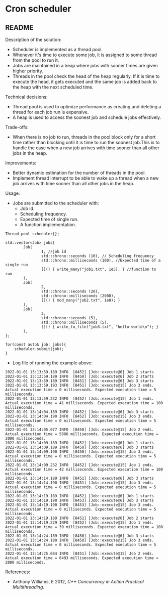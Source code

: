 # Cron scheduler

## README

Description of the solution:

- Scheduler is implemented as a thread pool.
- Whenever it's time to execute some job, it is assigned to some thread from the pool to run it.
- Jobs are maintained in a heap where jobs with sooner times are given higher priority.
- Threads in the pool check the head of the heap regularly. If it is time to execute the head, it gets executed and the same job is added back to the heap with the next scheduled time.

Technical decisions:

- Thread pool is used to optimize performance as creating and deleting a thread for each job run is expensive.
- A heap is used to access the soonest job and schedule jobs effectively.

Trade-offs:
- When there is no job to run, threads in the pool block only for a short time rather than blocking until it is time to run the soonest job.This is to handle the case when a new job arrives with time sooner than all other jobs in the heap.

Improvements:

- Better dynamic estimation for the number of threads in the pool.
- Implement thread interrupt to be able to wake up a thread when a new job arrives with time sooner than all other jobs in the heap.

Usage:
- Jobs are submitted to the scheduler with:
  - Job id.
  - Scheduling frequency.
  - Expected time of single run.
  - A function implementation.
```
Thread_pool scheduler{};

std::vector<Job> jobs{
        Job(
                1, //job id
                std::chrono::seconds (10), // Scheduling frequency
                std::chrono::milliseconds (100), //Expected time of a single run
                []() { write_many("job1.txt", 1e5); } //function to run
        ),
        Job(
                2,
                std::chrono::seconds (20),
                std::chrono::milliseconds (2000),
                []() { mod_many("job2.txt", 1e8); }
        ),
        Job(
                3,
                std::chrono::seconds (5),
                std::chrono::milliseconds (5),
                []() { write_to_file("job3.txt", "hello world\n"); }
        ),
};

for(const auto& job: jobs){
    scheduler.submit(job);
}
```
- Log file of running the example above:
```
2022-01-01 13:13:59.189 INFO  [8452] [Job::execute@6] Job 1 starts
2022-01-01 13:13:59.189 INFO  [8450] [Job::execute@6] Job 2 starts
2022-01-01 13:13:59.189 INFO  [8451] [Job::execute@6] Job 3 starts
2022-01-01 13:13:59.193 INFO  [8451] [Job::execute@15] Job 3 ends. Actual execution time = 0 milliseconds. Expected execution time = 5 milliseconds.
2022-01-01 13:13:59.232 INFO  [8452] [Job::execute@15] Job 1 ends. Actual execution time = 41 milliseconds. Expected execution time = 100 milliseconds.
2022-01-01 13:14:04.189 INFO  [8452] [Job::execute@6] Job 3 starts
2022-01-01 13:14:04.190 INFO  [8452] [Job::execute@15] Job 3 ends. Actual execution time = 0 milliseconds. Expected execution time = 5 milliseconds.
2022-01-01 13:14:05.077 INFO  [8450] [Job::execute@15] Job 2 ends. Actual execution time = 5886 milliseconds. Expected execution time = 2000 milliseconds.
2022-01-01 13:14:09.189 INFO  [8452] [Job::execute@6] Job 1 starts
2022-01-01 13:14:09.189 INFO  [8450] [Job::execute@6] Job 3 starts
2022-01-01 13:14:09.190 INFO  [8450] [Job::execute@15] Job 3 ends. Actual execution time = 0 milliseconds. Expected execution time = 5 milliseconds.
2022-01-01 13:14:09.232 INFO  [8452] [Job::execute@15] Job 1 ends. Actual execution time = 42 milliseconds. Expected execution time = 100 milliseconds.
2022-01-01 13:14:14.189 INFO  [8451] [Job::execute@6] Job 3 starts
2022-01-01 13:14:14.190 INFO  [8451] [Job::execute@15] Job 3 ends. Actual execution time = 0 milliseconds. Expected execution time = 5 milliseconds.
2022-01-01 13:14:19.189 INFO  [8452] [Job::execute@6] Job 1 starts
2022-01-01 13:14:19.190 INFO  [8453] [Job::execute@6] Job 3 starts
2022-01-01 13:14:19.190 INFO  [8453] [Job::execute@15] Job 3 ends. Actual execution time = 0 milliseconds. Expected execution time = 5 milliseconds.
2022-01-01 13:14:19.189 INFO  [8451] [Job::execute@6] Job 2 starts
2022-01-01 13:14:19.229 INFO  [8452] [Job::execute@15] Job 1 ends. Actual execution time = 39 milliseconds. Expected execution time = 100 milliseconds.
2022-01-01 13:14:24.189 INFO  [8450] [Job::execute@6] Job 3 starts
2022-01-01 13:14:24.190 INFO  [8450] [Job::execute@15] Job 3 ends. Actual execution time = 0 milliseconds. Expected execution time = 5 milliseconds.
2022-01-01 13:14:25.684 INFO  [8451] [Job::execute@15] Job 2 ends. Actual execution time = 6493 milliseconds. Expected execution time = 2000 milliseconds.
```

References:
- Anthony Williams, E 2012, *C++ Concurrency in Action Practical Multithreading*.